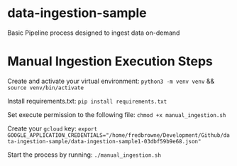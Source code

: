 # data-ingestion-sample
Basic Pipeline process designed to ingest data on-demand


# Manual Ingestion Execution Steps

Create and activate your virtual environment:
`python3 -m venv venv` && `source venv/bin/activate`

Install requirements.txt:
`pip install requirements.txt`

Set execute permission to the following file:
`chmod +x manual_ingestion.sh`

Create your `gcloud` key:
`export GOOGLE_APPLICATION_CREDENTIALS="/home/fredbrowne/Development/Github/data-ingestion-sample/data-ingestion-sample1-03dbf59b9e68.json"`

Start the process by running:
`./manual_ingestion.sh`

